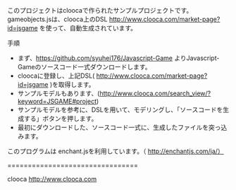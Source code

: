このプロジェクトはcloocaで作られたサンプルプロジェクトです。
gameobjects.jsは、clooca上のDSL http://www.clooca.com/market-page?id=jsgame を使って、自動生成されています。

手順
* まず、https://github.com/syuhei176/Javascript-Game よりJavascript-Gameのソースコード一式ダウンロードします。
* cloocaに登録し、上記DSL( http://www.clooca.com/market-page?id=jsgame )を取得します。
* サンプルモデルもあります、(http://www.clooca.com/search_view/?keyword=JSGAME#project)
* サンプルモデルを参考に、DSLを用いて、モデリングし、「ソースコードを生成する」ボタンを押します。
* 最初にダウンロードした、ソースコード一式に、生成したファイルを突っ込みます。


このプログラムは enchant.jsを利用しています。（ http://enchantjs.com/ja/）

================================

clooca http://www.clooca.com
